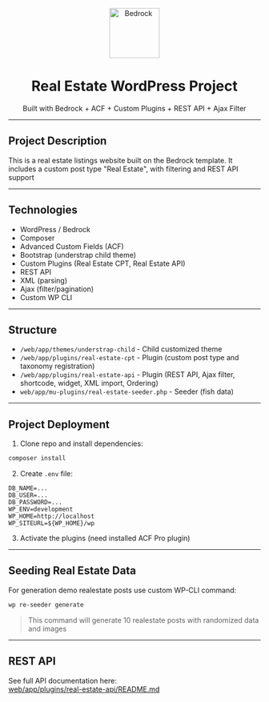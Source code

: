 <p align="center">
  <a href="https://roots.io/bedrock/">
    <img alt="Bedrock" src="https://cdn.roots.io/app/uploads/logo-bedrock.svg" height="100">
  </a>
</p>

<h1 align="center"><strong>Real Estate WordPress Project</strong></h1>
<p align="center">Built with Bedrock + ACF + Custom Plugins + REST API + Ajax Filter</p>

---

## Project Description

This is a real estate listings website built on the Bedrock template. It includes a custom post type "Real Estate", with filtering and REST API support

---

## Technologies

- WordPress / Bedrock
- Composer
- Advanced Custom Fields (ACF)
- Bootstrap (understrap child theme)
- Custom Plugins (Real Estate CPT, Real Estate API)
- REST API
- XML (parsing)
- Ajax (filter/pagination)
- Custom WP CLI

---

## Structure

- `/web/app/themes/understrap-child` - Child customized theme
- `/web/app/plugins/real-estate-cpt` - Plugin (custom post type and taxonomy registration)
- `/web/app/plugins/real-estate-api` - Plugin (REST API, Ajax filter, shortcode, widget, XML import, Ordering)
- `web/app/mu-plugins/real-estate-seeder.php` - Seeder (fish data)

---

## Project Deployment

1. Clone repo and install dependencies:
```bash
composer install
```

2. Create `.env` file:
```env
DB_NAME=...
DB_USER=...
DB_PASSWORD=...
WP_ENV=development
WP_HOME=http://localhost
WP_SITEURL=${WP_HOME}/wp
```

3. Activate the plugins (need installed ACF Pro plugin)

---

## Seeding Real Estate Data

For generation demo realestate posts use custom WP-CLI command:

```bash
wp re-seeder generate
```

> This command will generate 10 realestate posts with randomized data and images

---

## REST API

See full API documentation here:  
[web/app/plugins/real-estate-api/README.md](web/app/plugins/real-estate-api/README.md)

